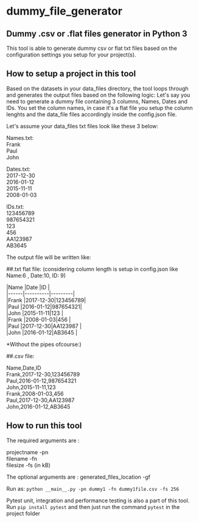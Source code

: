 # dummy_file_generator
## Dummy .csv or .flat files generator in Python 3

This tool is able to generate dummy csv or flat txt files based on the configuration settings you setup for your project(s).

## How to setup a project in this tool
Based on the datasets in your data_files directory, the tool loops through and generates the output files based on the following logic:
Let's say you need to generate a dummy file containing 3 columns, Names, Dates and IDs. You set the column names, in case it's a flat file you setup the column lenghts and the data_file files accordingly inside the config.json file. 

Let's assume your data_files txt files look like these 3 below:

Names.txt:  <br />
Frank  <br />
Paul  <br />
John  <br />

Dates.txt:  <br />
2017-12-30  <br />
2016-01-12  <br />
2015-11-11  <br />
2008-01-03  <br />

IDs.txt:  <br />
123456789  <br />
987654321  <br />
123  <br />
456  <br />
AA123987  <br />
AB3645  <br />

The output file will be written like:

##.txt flat file:
(considering column length is setup in config.json like Name:6 , Date:10, ID: 9) 

|Name  |Date      |ID       |<br />
|------|----------|---------|<br />
|Frank |2017-12-30|123456789|<br />
|Paul  |2016-01-12|987654321|<br />
|John  |2015-11-11|123      |<br />
|Frank |2008-01-03|456      |<br />
|Paul  |2017-12-30|AA123987 |<br />
|John  |2016-01-12|AB3645   |<br />

*Without the pipes ofcourse:)

##.csv file:

Name,Date,ID<br />
Frank,2017-12-30,123456789<br />
Paul,2016-01-12,987654321<br />
John,2015-11-11,123<br />
Frank,2008-01-03,456<br />
Paul,2017-12-30,AA123987<br />
John,2016-01-12,AB3645<br />


## How to run this tool
The required arguments are :

projectname -pn <br />
filename -fn <br />
filesize -fs (in kB)

The optional arguments are :
generated_files_location -gf <br />

Run as:
`python __main__.py -pn dummy1 -fn dummy1file.csv -fs 256`

Pytest unit, integration and performance testing is also a part of this tool.
Run `pip install pytest` and then just run the command `pytest` in the project folder
